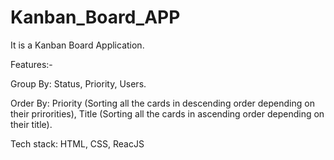 # Kanban_Board_APP

It is a Kanban Board Application.

Features:-

Group By: Status, Priority, Users.

Order By: Priority (Sorting all the cards in descending order depending on their prirorities), Title (Sorting all the cards in ascending order depending on their title).

Tech stack: HTML, CSS, ReacJS
